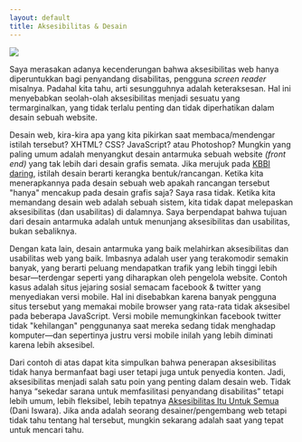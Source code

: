 ```yaml
---
layout: default
title: Aksesibilitas & Desain
---
```


![](http://lh6.ggpht.com/_fD0JUTei5H8/TDQhig7n45I/AAAAAAAABjI/xEGL_cqehMU/link.jpg)

Saya merasakan adanya kecenderungan bahwa aksesibilitas web hanya diperuntukkan bagi penyandang disabilitas, pengguna *screen reader* misalnya. Padahal kita tahu, arti sesungguhnya adalah keteraksesan. Hal ini menyebabkan seolah-olah aksesibilitas menjadi sesuatu yang termarginalkan, yang tidak terlalu penting  dan tidak diperhatikan dalam desain sebuah website. 

Desain web, kira-kira apa yang kita pikirkan saat membaca/mendengar istilah tersebut? XHTML? CSS? JavaScript? atau Photoshop? Mungkin yang paling umum adalah menyangkut desain antarmuka sebuah website *(front end)* yang tak lebih dari desain grafis semata. Jika merujuk pada [KBBI daring](http://pusatbahasa.diknas.go.id/kbbi/), istilah desain berarti kerangka bentuk/rancangan. Ketika kita menerapkannya pada desain sebuah web apakah rancangan tersebut "hanya" mencakup pada desain grafis saja? Saya rasa tidak. Ketika kita memandang desain web adalah sebuah sistem, kita tidak dapat melepaskan aksesibilitas (dan usabilitas) di dalamnya. Saya berpendapat bahwa tujuan dari desain antarmuka adalah untuk menunjang aksesibilitas dan usabilitas, bukan sebaliknya.

Dengan kata lain, desain antarmuka yang baik melahirkan aksesibilitas dan usabilitas web yang baik. Imbasnya adalah user yang terakomodir semakin banyak, yang berarti peluang mendapatkan trafik yang lebih tinggi lebih besar&#8212;terdengar seperti yang diharapkan oleh  pengelola website. Contoh kasus adalah situs jejaring sosial semacam facebook & twitter yang menyediakan versi mobile. Hal ini disebabkan karena banyak pengguna situs tersebut yang memakai mobile browser yang rata-rata tidak aksesibel pada beberapa JavaScript. Versi mobile memungkinkan facebook twitter tidak "kehilangan" penggunanya saat mereka sedang tidak menghadap komputer&#8212;dan sepertinya justru versi mobile inilah yang lebih diminati karena lebih aksesibel.

Dari contoh di atas dapat kita simpulkan bahwa penerapan aksesibilitas tidak hanya bermanfaat bagi user tetapi juga untuk penyedia konten. Jadi, aksesibilitas menjadi salah satu poin yang penting dalam desain web. Tidak hanya &ldquo;sekedar sarana untuk memfasilitasi penyandang disabilitas&rdquo; tetapi lebih umum, lebih fleksibel, lebih tepatnya [Aksesibilitas Itu Untuk Semua](http://daniiswara.com/2010/07/aksesibilitas-itu-untuk-semua/) (Dani Iswara).  Jika anda adalah seorang desainer/pengembang web tetapi tidak tahu tentang hal tersebut, mungkin sekarang adalah saat yang tepat untuk mencari tahu.